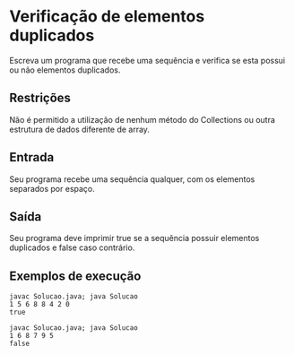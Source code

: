 # Verificação de elementos duplicados
Escreva um programa que recebe uma sequência e verifica se esta possui ou não elementos duplicados.

## Restrições
Não é permitido a utilização de nenhum método do Collections ou outra estrutura de dados diferente de array.

## Entrada
Seu programa recebe uma sequência qualquer, com os elementos separados por espaço.

## Saída
Seu programa deve imprimir true se a sequência possuir elementos duplicados e false caso contrário.

## Exemplos de execução
    javac Solucao.java; java Solucao
    1 5 6 8 8 4 2 0
    true

    javac Solucao.java; java Solucao
    1 6 8 7 9 5
    false
 
